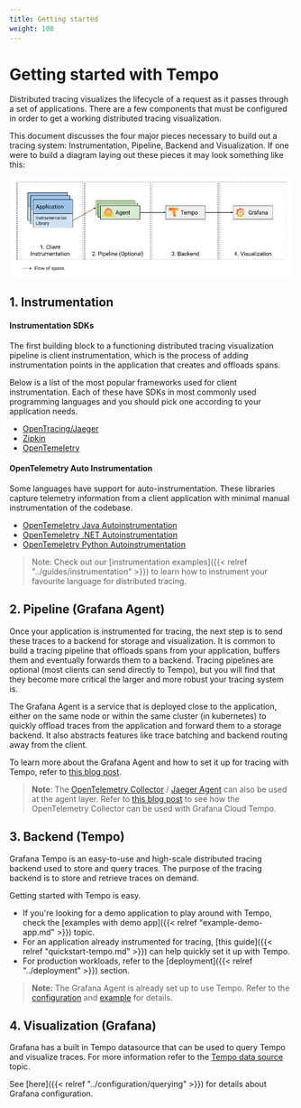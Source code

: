 ```yaml
---
title: Getting started
weight: 100
---
```


# Getting started with Tempo

Distributed tracing visualizes the lifecycle of a request as it passes through
a set of applications. There are a few components that must be configured in order to get a
working distributed tracing visualization.

This document discusses the four major pieces necessary to build out a tracing system: 
Instrumentation, Pipeline, Backend and Visualization. If one were to build a diagram laying 
out these pieces it may look something like this:

<p align="center"><img src="getting-started.png" alt="Tracing Overview"></p>

## 1. Instrumentation

#### Instrumentation SDKs

The first building block to a functioning distributed tracing visualization pipeline
is client instrumentation, which is the process of adding instrumentation points in the application that 
creates and offloads spans. 

Below is a list of the most popular frameworks used for client instrumentation. Each of these have SDKs 
in most commonly used programming languages and you should pick one according to your application needs.

* [OpenTracing/Jaeger](https://www.jaegertracing.io/docs/latest/client-libraries/)
* [Zipkin](https://zipkin.io/pages/tracers_instrumentation)
* [OpenTemeletry](https://opentelemetry.io/docs/concepts/instrumenting/)

#### OpenTelemetry Auto Instrumentation

Some languages have support for auto-instrumentation. These libraries capture telemetry
information from a client application with minimal manual instrumentation of the codebase.

* [OpenTemeletry Java Autoinstrumentation](https://github.com/open-telemetry/opentelemetry-java-instrumentation)
* [OpenTemeletry .NET Autoinstrumentation](https://github.com/open-telemetry/opentelemetry-dotnet-instrumentation)
* [OpenTemeletry Python Autoinstrumentation](https://github.com/open-telemetry/opentelemetry-python-contrib)

> Note: Check out our [instrumentation examples]({{< relref "../guides/instrumentation" >}}) to learn how to instrument your
> favourite language for distributed tracing.

## 2. Pipeline (Grafana Agent)

Once your application is instrumented for tracing, the next step is to send these traces
to a backend for storage and visualization. It is common to build a tracing pipeline that 
offloads spans from your application, buffers them and eventually forwards them to a backend. Tracing
pipelines are optional (most clients can send directly to Tempo), but you will find that
they become more critical the larger and more robust your tracing system is.

The Grafana Agent is a service that is deployed close to the application, either on the same node or 
within the same cluster (in kubernetes) to quickly offload traces from the application and forward them to 
a storage backend. It also abstracts features like trace batching and backend routing away from the client. 

To learn more about the Grafana Agent and how to set it up for tracing with Tempo,
refer to [this blog post](https://grafana.com/blog/2020/11/17/tracing-with-the-grafana-agent-and-grafana-tempo/).

> **Note**: The [OpenTelemetry Collector](https://github.com/open-telemetry/opentelemetry-collector) / [Jaeger Agent](https://www.jaegertracing.io/docs/latest/deployment/) can also be used at the agent layer.
> Refer to [this blog post](https://grafana.com/blog/2021/04/13/how-to-send-traces-to-grafana-clouds-tempo-service-with-opentelemetry-collector/)
> to see how the OpenTelemetry Collector can be used with Grafana Cloud Tempo.

## 3. Backend (Tempo)

Grafana Tempo is an easy-to-use and high-scale distributed tracing backend used to store and query traces. The purpose of 
the tracing backend is to store and retrieve traces on demand.

Getting started with Tempo is easy.

- If you're looking for a demo application to play around with Tempo, check the [examples with demo app]({{< relref "example-demo-app.md" >}}) topic.
- For an application already instrumented for tracing, [this guide]({{< relref "quickstart-tempo.md" >}}) can help quickly set it up with Tempo.
- For production workloads, refer to the [deployment]({{< relref "../deployment" >}}) section.

> **Note:** The Grafana Agent is already set up to use Tempo. Refer to the [configuration](https://github.com/grafana/agent/blob/main/docs/configuration-reference.md#tempo_config) and [example](https://github.com/grafana/agent/blob/main/example/docker-compose/agent/config/agent.yaml) for details.


## 4. Visualization (Grafana)

Grafana has a built in Tempo datasource that can be used to query Tempo and visualize traces.
For more information refer to the [Tempo data source](https://grafana.com/docs/grafana/latest/datasources/tempo/) topic.

See [here]({{< relref "../configuration/querying" >}}) for details about Grafana configuration.
